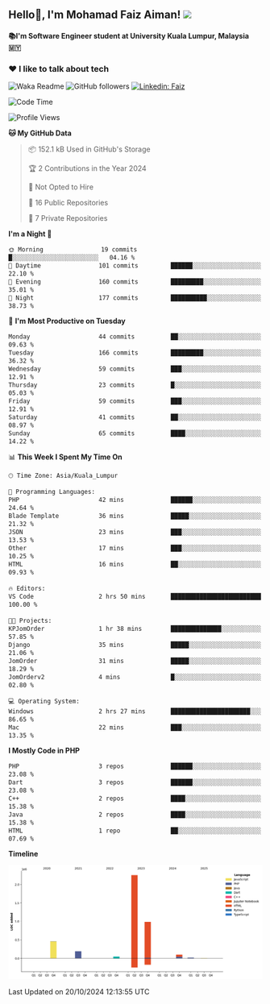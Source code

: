 <h2> Hello👋, I'm Mohamad Faiz Aiman! <img src="https://media.giphy.com/media/12oufCB0MyZ1Go/giphy.gif" width="50"></h2>

#### 📚I'm Software Engineer student at University Kuala Lumpur, Malaysia 🇲🇾
###  ❤️ I like to talk about tech 


![Waka Readme](https://github.com/anmol098/anmol098/workflows/Waka%20Readme/badge.svg)
![GitHub followers](https://img.shields.io/github/followers/faizaiman?label=Follow&style=social)
[![Linkedin: Faiz](https://img.shields.io/badge/-Faiz-blue?style=flat-square&logo=Linkedin&logoColor=white&link=https://www.linkedin.com/in/mohamad-faiz-aiman-623747192/)](https://www.linkedin.com/in/mohamad-faiz-aiman-623747192/)

<!--START_SECTION:waka-->
![Code Time](http://img.shields.io/badge/Code%20Time-226%20hrs%205%20mins-blue)

![Profile Views](http://img.shields.io/badge/Profile%20Views-0-blue)

**🐱 My GitHub Data** 

> 📦 152.1 kB Used in GitHub's Storage 
 > 
> 🏆 2 Contributions in the Year 2024
 > 
> 🚫 Not Opted to Hire
 > 
> 📜 16 Public Repositories 
 > 
> 🔑 7 Private Repositories 
 > 
**I'm a Night 🦉** 

```text
🌞 Morning                19 commits          █░░░░░░░░░░░░░░░░░░░░░░░░   04.16 % 
🌆 Daytime                101 commits         ██████░░░░░░░░░░░░░░░░░░░   22.10 % 
🌃 Evening                160 commits         █████████░░░░░░░░░░░░░░░░   35.01 % 
🌙 Night                  177 commits         ██████████░░░░░░░░░░░░░░░   38.73 % 
```
📅 **I'm Most Productive on Tuesday** 

```text
Monday                   44 commits          ██░░░░░░░░░░░░░░░░░░░░░░░   09.63 % 
Tuesday                  166 commits         █████████░░░░░░░░░░░░░░░░   36.32 % 
Wednesday                59 commits          ███░░░░░░░░░░░░░░░░░░░░░░   12.91 % 
Thursday                 23 commits          █░░░░░░░░░░░░░░░░░░░░░░░░   05.03 % 
Friday                   59 commits          ███░░░░░░░░░░░░░░░░░░░░░░   12.91 % 
Saturday                 41 commits          ██░░░░░░░░░░░░░░░░░░░░░░░   08.97 % 
Sunday                   65 commits          ████░░░░░░░░░░░░░░░░░░░░░   14.22 % 
```


📊 **This Week I Spent My Time On** 

```text
🕑︎ Time Zone: Asia/Kuala_Lumpur

💬 Programming Languages: 
PHP                      42 mins             ██████░░░░░░░░░░░░░░░░░░░   24.64 % 
Blade Template           36 mins             █████░░░░░░░░░░░░░░░░░░░░   21.32 % 
JSON                     23 mins             ███░░░░░░░░░░░░░░░░░░░░░░   13.53 % 
Other                    17 mins             ███░░░░░░░░░░░░░░░░░░░░░░   10.25 % 
HTML                     16 mins             ██░░░░░░░░░░░░░░░░░░░░░░░   09.93 % 

🔥 Editors: 
VS Code                  2 hrs 50 mins       █████████████████████████   100.00 % 

🐱‍💻 Projects: 
KPJomOrder               1 hr 38 mins        ██████████████░░░░░░░░░░░   57.85 % 
Django                   35 mins             █████░░░░░░░░░░░░░░░░░░░░   21.06 % 
JomOrder                 31 mins             █████░░░░░░░░░░░░░░░░░░░░   18.29 % 
JomOrderv2               4 mins              █░░░░░░░░░░░░░░░░░░░░░░░░   02.80 % 

💻 Operating System: 
Windows                  2 hrs 27 mins       ██████████████████████░░░   86.65 % 
Mac                      22 mins             ███░░░░░░░░░░░░░░░░░░░░░░   13.35 % 
```

**I Mostly Code in PHP** 

```text
PHP                      3 repos             ██████░░░░░░░░░░░░░░░░░░░   23.08 % 
Dart                     3 repos             ██████░░░░░░░░░░░░░░░░░░░   23.08 % 
C++                      2 repos             ████░░░░░░░░░░░░░░░░░░░░░   15.38 % 
Java                     2 repos             ████░░░░░░░░░░░░░░░░░░░░░   15.38 % 
HTML                     1 repo              ██░░░░░░░░░░░░░░░░░░░░░░░   07.69 % 
```



**Timeline**

![Lines of Code chart](https://raw.githubusercontent.com/faizaiman/faizaiman/main/assets/bar_graph.png)


 Last Updated on 20/10/2024 12:13:55 UTC
<!--END_SECTION:waka-->
